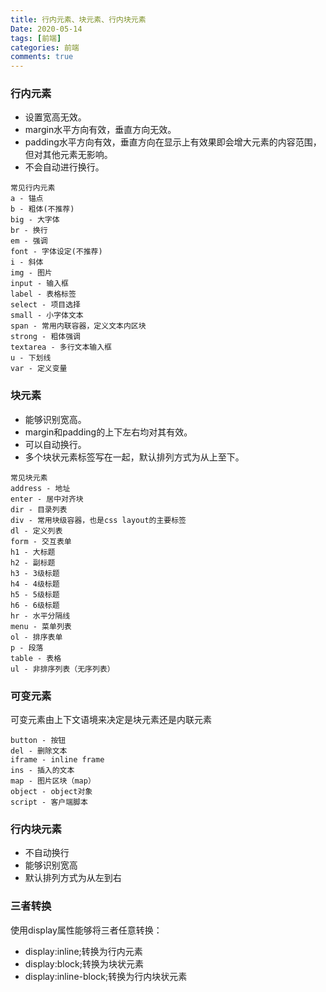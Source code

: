 ```yaml
---
title: 行内元素、块元素、行内块元素
Date: 2020-05-14
tags: [前端]
categories: 前端
comments: true
---
```


### 行内元素
- 设置宽高无效。
- margin水平方向有效，垂直方向无效。
- padding水平方向有效，垂直方向在显示上有效果即会增大元素的内容范围，但对其他元素无影响。
- 不会自动进行换行。

```
常见行内元素
a - 锚点
b - 粗体(不推荐)
big - 大字体
br - 换行
em - 强调
font - 字体设定(不推荐)
i - 斜体
img - 图片
input - 输入框
label - 表格标签
select - 项目选择
small - 小字体文本
span - 常用内联容器，定义文本内区块
strong - 粗体强调
textarea - 多行文本输入框
u - 下划线
var - 定义变量
```

### 块元素
- 能够识别宽高。
- margin和padding的上下左右均对其有效。
- 可以自动换行。
- 多个块状元素标签写在一起，默认排列方式为从上至下。

```
常见块元素
address - 地址
enter - 居中对齐块
dir - 目录列表
div - 常用块级容器，也是css layout的主要标签
dl - 定义列表
form - 交互表单
h1 - 大标题
h2 - 副标题
h3 - 3级标题
h4 - 4级标题
h5 - 5级标题
h6 - 6级标题
hr - 水平分隔线
menu - 菜单列表
ol - 排序表单
p - 段落
table - 表格
ul - 非排序列表（无序列表）
```
### 可变元素
可变元素由上下文语境来决定是块元素还是内联元素 

```
button - 按钮
del - 删除文本
iframe - inline frame
ins - 插入的文本
map - 图片区块（map）
object - object对象
script - 客户端脚本
```


### 行内块元素
- 不自动换行
- 能够识别宽高
- 默认排列方式为从左到右

### 三者转换
使用display属性能够将三者任意转换：
- display:inline;转换为行内元素
- display:block;转换为块状元素
- display:inline-block;转换为行内块状元素
